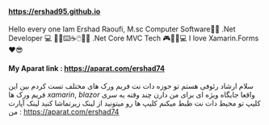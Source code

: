 #### https://ershad95.github.io
 Hello every one Iam Ershad Raoufi,
 M.sc Computer Software👨‍🎓
.Net Developer 💻 👨‍💻⌨️☕🖱️🍩🍫
.Net Core MVC Tech 🎮📱🔲💻 
I love Xamarin.Forms❤️😎
#### My Aparat link : https://aparat.com/ershad74

سلام ارشاد رئوفی هستم 
تو حوزه دات نت فریم ورک های مختلف تست کردم 
بین این فریم ورک ها *xamarin*, *blazor* واقعا جایگاه ویژه ای برای من دارن
چند وقته یه سری کلیپ تو محیط دات نت ظبط میکنم کلیپ ها رو میتونید از لینک زیرتماشا کنید
لینک آپارت من : https://aparat.com/ershad74


